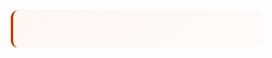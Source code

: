 <div class="calculation-step step-orange">
                            <div class="step-title"><!DOCTYPE html>
<html lang="en">
<head>
    <meta charset="UTF-8">
    <meta name="viewport" content="width=device-width, initial-scale=1.0">
    <title>Solar Energy Calculator</title>
    <script src="https://cdnjs.cloudflare.com/ajax/libs/PapaParse/5.4.1/papaparse.min.js"></script>
    <style>
        * {
            margin: 0;
            padding: 0;
            box-sizing: border-box;
        }
        
        :root {
            --primary-orange: #F87B45;
            --primary-orange-light: #FF9C6E;
            --primary-orange-dark: #E65A28;
            --secondary-blue: #2563eb;
            --success-green: #10b981;
            --background-light: #fef7f0;
            --background-white: #ffffff;
            --text-dark: #1f2937;
            --text-medium: #4b5563;
            --text-light: #6b7280;
            --border-light: #e5e7eb;
            --shadow-sm: 0 1px 2px 0 rgb(0 0 0 / 0.05);
            --shadow-md: 0 4px 6px -1px rgb(0 0 0 / 0.1), 0 2px 4px -2px rgb(0 0 0 / 0.1);
            --shadow-lg: 0 10px 15px -3px rgb(0 0 0 / 0.1), 0 4px 6px -4px rgb(0 0 0 / 0.1);
        }
        
        body {
            font-family: -apple-system, BlinkMacSystemFont, 'Segoe UI', Roboto, 'Helvetica Neue', Arial, sans-serif;
            background: linear-gradient(135deg, var(--background-light) 0%, #fff 100%);
            color: var(--text-dark);
            line-height: 1.6;
            min-height: 100vh;
        }
        
        .container {
            max-width: 1200px;
            margin: 0 auto;
            padding: 20px;
        }
        
        .header {
            background: linear-gradient(135deg, var(--primary-orange) 0%, var(--primary-orange-dark) 100%);
            border-radius: 16px;
            box-shadow: var(--shadow-lg);
            padding: 40px;
            margin-bottom: 30px;
            color: white;
            position: relative;
            overflow: hidden;
        }
        
        .header::before {
            content: '';
            position: absolute;
            top: -50%;
            right: -10%;
            width: 200px;
            height: 200px;
            background: rgba(255, 255, 255, 0.1);
            border-radius: 50%;
            filter: blur(40px);
        }
        
        .header::after {
            content: '';
            position: absolute;
            bottom: -30%;
            left: -5%;
            width: 150px;
            height: 150px;
            background: rgba(255, 255, 255, 0.1);
            border-radius: 50%;
            filter: blur(30px);
        }
        
        .header-content {
            position: relative;
            z-index: 1;
        }
        
        .header h1 {
            font-size: 2.5rem;
            font-weight: bold;
            margin-bottom: 12px;
            text-shadow: 0 2px 4px rgba(0, 0, 0, 0.1);
        }
        
        .header p {
            font-size: 1.125rem;
            opacity: 0.95;
            font-weight: 300;
        }
        
        .main-card {
            background: var(--background-white);
            border-radius: 16px;
            box-shadow: var(--shadow-lg);
            overflow: hidden;
            border: 1px solid rgba(248, 123, 69, 0.1);
        }
        
        .tabs {
            background: linear-gradient(90deg, #f8fafc 0%, #f1f5f9 100%);
            border-bottom: 2px solid var(--border-light);
            padding: 0 40px;
        }
        
        .tab-nav {
            display: flex;
            gap: 0;
        }
        
        .tab-button {
            padding: 20px 32px;
            background: none;
            border: none;
            font-size: 14px;
            font-weight: 600;
            cursor: pointer;
            border-bottom: 3px solid transparent;
            display: flex;
            align-items: center;
            gap: 12px;
            color: var(--text-medium);
            transition: all 0.3s ease;
            position: relative;
            border-radius: 8px 8px 0 0;
        }
        
        .tab-button:hover {
            color: var(--primary-orange);
            background: rgba(248, 123, 69, 0.05);
            transform: translateY(-2px);
        }
        
        .tab-button.active {
            color: var(--primary-orange);
            border-bottom-color: var(--primary-orange);
            background: var(--background-white);
            box-shadow: 0 -2px 8px rgba(248, 123, 69, 0.1);
        }
        
        .tab-content {
            padding: 40px;
            background: var(--background-white);
        }
        
        .tab-panel {
            display: none;
        }
        
        .tab-panel.active {
            display: block;
            animation: fadeIn 0.3s ease-in-out;
        }
        
        @keyframes fadeIn {
            from { opacity: 0; transform: translateY(10px); }
            to { opacity: 1; transform: translateY(0); }
        }
        
        .section {
            background: var(--background-white);
            border-radius: 12px;
            box-shadow: var(--shadow-md);
            padding: 32px;
            margin-bottom: 24px;
            border: 1px solid rgba(248, 123, 69, 0.1);
            transition: all 0.3s ease;
        }
        
        .section:hover {
            box-shadow: var(--shadow-lg);
            transform: translateY(-2px);
        }
        
        .section h3 {
            font-size: 1.25rem;
            font-weight: 700;
            margin-bottom: 20px;
            display: flex;
            align-items: center;
            gap: 12px;
            color: var(--text-dark);
        }
        
        .section h3 .icon {
            color: var(--primary-orange);
        }
        
        .grid {
            display: grid;
            gap: 20px;
        }
        
        .grid-2 {
            grid-template-columns: repeat(auto-fit, minmax(300px, 1fr));
        }
        
        .grid-3 {
            grid-template-columns: repeat(auto-fit, minmax(200px, 1fr));
        }
        
        .form-group {
            margin-bottom: 20px;
        }
        
        .form-label {
            display: block;
            font-size: 14px;
            font-weight: 600;
            margin-bottom: 8px;
            color: var(--text-dark);
        }
        
        .form-input, .form-select {
            width: 100%;
            padding: 14px 16px;
            border: 2px solid var(--border-light);
            border-radius: 8px;
            font-size: 14px;
            background: var(--background-white);
            transition: all 0.3s ease;
            font-weight: 500;
        }
        
        .form-input:focus, .form-select:focus {
            outline: none;
            border-color: var(--primary-orange);
            box-shadow: 0 0 0 4px rgba(248, 123, 69, 0.1);
            transform: translateY(-1px);
        }
        
        .form-input:disabled {
            background-color: #f9fafb;
            color: var(--text-light);
            border-color: #e5e7eb;
        }
        
        .file-input {
            display: block;
            width: 100%;
            font-size: 14px;
            color: var(--text-medium);
            padding: 16px;
            border: 2px dashed var(--primary-orange);
            border-radius: 12px;
            background: rgba(248, 123, 69, 0.02);
            transition: all 0.3s ease;
            cursor: pointer;
        }
        
        .file-input:hover {
            background: rgba(248, 123, 69, 0.05);
            border-color: var(--primary-orange-dark);
        }
        
        .rate-info {
            background: linear-gradient(135deg, rgba(248, 123, 69, 0.05) 0%, rgba(248, 123, 69, 0.02) 100%);
            padding: 20px;
            border-radius: 12px;
            margin-top: 16px;
            border: 1px solid rgba(248, 123, 69, 0.2);
        }
        
        .rate-info p {
            font-size: 14px;
            margin-bottom: 8px;
            color: var(--text-dark);
        }
        
        .rate-info p:last-child {
            font-size: 12px;
            color: var(--text-medium);
            margin-bottom: 0;
        }
        
        .btn {
            padding: 16px 32px;
            border: none;
            border-radius: 12px;
            font-size: 16px;
            font-weight: 600;
            cursor: pointer;
            display: inline-flex;
            align-items: center;
            gap: 12px;
            transition: all 0.3s ease;
            text-transform: uppercase;
            letter-spacing: 0.5px;
        }
        
        .btn-primary {
            background: linear-gradient(135deg, var(--primary-orange) 0%, var(--primary-orange-dark) 100%);
            color: white;
            box-shadow: var(--shadow-md);
        }
        
        .btn-primary:hover {
            background: linear-gradient(135deg, var(--primary-orange-dark) 0%, #d4461a 100%);
            box-shadow: var(--shadow-lg);
            transform: translateY(-2px);
        }
        
        .btn-primary:active {
            transform: translateY(0);
        }
        
        .btn-full {
            width: 100%;
            justify-content: center;
        }
        
        .calculation-step {
            padding: 24px;
            border-radius: 12px;
            margin-bottom: 20px;
            border-left: 4px solid;
            box-shadow: var(--shadow-sm);
            transition: all 0.3s ease;
        }
        
        .calculation-step:hover {
            box-shadow: var(--shadow-md);
            transform: translateX(4px);
        }
        
        .step-blue {
            background: linear-gradient(135deg, rgba(37, 99, 235, 0.05) 0%, rgba(37, 99, 235, 0.02) 100%);
            color: #1e40af;
            border-left-color: #2563eb;
        }
        
        .step-green {
            background: linear-gradient(135deg, rgba(16, 185, 129, 0.05) 0%, rgba(16, 185, 129, 0.02) 100%);
            color: #065f46;
            border-left-color: #10b981;
        }
        
        .step-orange {
            background: linear-gradient(135deg, rgba(248, 123, 69, 0.05) 0%, rgba(248, 123, 69, 0.02) 100%);
            color: #c2410c;
            border-left-color: var(--primary-orange);
        }
        
        .step-title {
            font-weight: 700;
            margin-bottom: 12px;
            font-size: 16px;
        }
        
        .step-list {
            font-size: 14px;
            list-style: none;
        }
        
        .step-list li {
            margin-bottom: 8px;
            padding-left: 20px;
            position: relative;
        }
        
        .step-list li:before {
            content: "●";
            font-weight: bold;
            position: absolute;
            left: 0;
            color: var(--primary-orange);
        }
        
        .results-grid {
            display: grid;
            grid-template-columns: 1fr 1fr;
            gap: 32px;
        }
        
        .result-item {
            display: flex;
            justify-content: space-between;
            align-items: center;
            padding: 12px 0;
            border-bottom: 1px solid rgba(248, 123, 69, 0.1);
        }
        
        .result-item:last-child {
            border-bottom: none;
        }
        
        .result-item.total {
            border-top: 2px solid var(--primary-orange);
            padding-top: 16px;
            font-weight: 700;
            background: rgba(248, 123, 69, 0.02);
            padding: 16px;
            border-radius: 8px;
            margin-top: 8px;
        }
        
        .result-value {
            font-weight: 600;
            font-size: 16px;
        }
        
        .result-value.positive {
            color: var(--success-green);
        }
        
        .result-value.large {
            font-size: 1.5rem;
            font-weight: 800;
            color: var(--primary-orange);
        }
        
        .environmental-grid {
            display: grid;
            grid-template-columns: 1fr 1fr;
            gap: 24px;
        }
        
        .env-card {
            text-align: center;
            padding: 32px 24px;
            border-radius: 16px;
            box-shadow: var(--shadow-md);
            transition: all 0.3s ease;
            border: 2px solid transparent;
        }
        
        .env-card:hover {
            transform: translateY(-4px);
            box-shadow: var(--shadow-lg);
        }
        
        .env-card.green {
            background: linear-gradient(135deg, rgba(16, 185, 129, 0.1) 0%, rgba(16, 185, 129, 0.05) 100%);
            border-color: rgba(16, 185, 129, 0.2);
        }
        
        .env-card.orange {
            background: linear-gradient(135deg, rgba(248, 123, 69, 0.1) 0%, rgba(248, 123, 69, 0.05) 100%);
            border-color: rgba(248, 123, 69, 0.2);
        }
        
        .env-value {
            font-size: 2.5rem;
            font-weight: 800;
            margin-bottom: 8px;
            line-height: 1;
        }
        
        .env-value.green {
            color: var(--success-green);
        }
        
        .env-value.orange {
            color: var(--primary-orange);
        }
        
        .env-label {
            font-size: 14px;
            font-weight: 600;
            text-transform: uppercase;
            letter-spacing: 0.5px;
        }
        
        .env-label.green {
            color: #065f46;
        }
        
        .env-label.orange {
            color: #c2410c;
        }
        
        .success-message {
            color: var(--success-green);
            font-size: 14px;
            margin-bottom: 12px;
            font-weight: 600;
            display: flex;
            align-items: center;
            gap: 8px;
        }
        
        .success-message:before {
            content: "✓";
            background: var(--success-green);
            color: white;
            border-radius: 50%;
            width: 20px;
            height: 20px;
            display: flex;
            align-items: center;
            justify-content: center;
            font-size: 12px;
            font-weight: bold;
        }
        
        .table-container {
            overflow-x: auto;
            margin-top: 20px;
            border-radius: 12px;
            box-shadow: var(--shadow-sm);
        }
        
        .data-table {
            width: 100%;
            font-size: 12px;
            border-collapse: collapse;
            background: var(--background-white);
        }
        
        .data-table th,
        .data-table td {
            padding: 12px 16px;
            text-align: left;
            border-bottom: 1px solid var(--border-light);
        }
        
        .data-table th {
            background: linear-gradient(90deg, var(--primary-orange) 0%, var(--primary-orange-light) 100%);
            color: white;
            font-weight: 700;
            text-transform: uppercase;
            letter-spacing: 0.5px;
            font-size: 11px;
        }
        
        .data-table tr:hover {
            background: rgba(248, 123, 69, 0.02);
        }
        
        .icon {
            width: 20px;
            height: 20px;
            stroke: currentColor;
            fill: none;
            stroke-width: 2;
        }
        
        .loading-spinner {
            display: inline-block;
            width: 20px;
            height: 20px;
            border: 2px solid rgba(255, 255, 255, 0.3);
            border-radius: 50%;
            border-top-color: white;
            animation: spin 1s ease-in-out infinite;
        }
        
        @keyframes spin {
            to { transform: rotate(360deg); }
        }
        
        @media (max-width: 768px) {
            .container {
                padding: 15px;
            }
            
            .header {
                padding: 30px 24px;
                margin-bottom: 20px;
            }
            
            .header h1 {
                font-size: 2rem;
            }
            
            .tab-content {
                padding: 24px;
            }
            
            .section {
                padding: 24px;
            }
            
            .results-grid,
            .environmental-grid {
                grid-template-columns: 1fr;
                gap: 20px;
            }
            
            .tab-nav {
                gap: 0;
            }
            
            .tab-button {
                padding: 16px 20px;
                font-size: 13px;
            }
            
            .env-value {
                font-size: 2rem;
            }
        }
    </style>
</head>
<body>
    <div class="container">
        <div class="header">
            <div class="header-content">
                <h1>Solar Energy Calculator</h1>
                <p>Calculate solar energy savings based on consumption data and utility rates</p>
            </div>
        </div>

        <div class="main-card">
            <div class="tabs">
                <div class="tab-nav">
                    <button class="tab-button active" data-tab="input">
                        <svg class="icon" viewBox="0 0 24 24"><path d="M10.29 3.86L1.82 18a2 2 0 0 0 1.71 3h16.94a2 2 0 0 0 1.71-3L13.71 3.86a2 2 0 0 0-3.42 0z"></path><line x1="12" y1="9" x2="12" y2="13"></line><line x1="12" y1="17" x2="12.01" y2="17"></line></svg>
                        Data Input
                    </button>
                    <button class="tab-button" data-tab="calculator">
                        <svg class="icon" viewBox="0 0 24 24"><rect x="4" y="4" width="16" height="16" rx="2" ry="2"></rect><rect x="9" y="9" width="6" height="6"></rect><line x1="9" y1="1" x2="9" y2="4"></line><line x1="15" y1="1" x2="15" y2="4"></line><line x1="9" y1="20" x2="9" y2="23"></line><line x1="15" y1="20" x2="15" y2="23"></line><line x1="20" y1="9" x2="23" y2="9"></line><line x1="20" y1="14" x2="23" y2="14"></line><line x1="1" y1="9" x2="4" y2="9"></line><line x1="1" y1="14" x2="4" y2="14"></line></svg>
                        Calculator
                    </button>
                    <button class="tab-button" data-tab="results">
                        <svg class="icon" viewBox="0 0 24 24"><path d="M14 2H6a2 2 0 0 0-2 2v16a2 2 0 0 0 2 2h12a2 2 0 0 0 2-2V8z"></path><polyline points="14,2 14,8 20,8"></polyline><line x1="16" y1="13" x2="8" y2="13"></line><line x1="16" y1="17" x2="8" y2="17"></line><polyline points="10,9 9,9 8,9"></polyline></svg>
                        Results
                    </button>
                </div>
            </div>

            <div class="tab-content">
                <!-- Data Input Tab -->
                <div class="tab-panel active" id="input">
                    <div class="section">
                        <h3>
                            <svg class="icon" viewBox="0 0 24 24"><path d="M21 15v4a2 2 0 0 1-2 2H5a2 2 0 0 1-2-2v-4"></path><polyline points="7,10 12,15 17,10"></polyline><line x1="12" y1="15" x2="12" y2="3"></line></svg>
                            CSV Data Upload
                        </h3>
                        <input type="file" id="csvFile" accept=".csv" class="file-input">
                        <div id="csvPreview"></div>
                    </div>

                    <div class="section">
                        <h3>
                            <svg class="icon" viewBox="0 0 24 24"><line x1="12" y1="1" x2="12" y2="23"></line><path d="M17 5H9.5a3.5 3.5 0 0 0 0 7h5a3.5 3.5 0 0 1 0 7H6"></path></svg>
                            Rate Schedule Selection
                        </h3>
                        
                        <div class="form-group">
                            <label class="form-label">Select Utility Rate Schedule</label>
                            <select id="rateSchedule" class="form-select">
                                <option value="PG&E E-TOU-C-NEM2">PG&E - E-TOU-C-NEM2 (Time of Use - Rate C)</option>
                                <option value="PG&E E-TOU-C-NEM2 + CCA V2">PG&E - E-TOU-C-NEM2 + CCA V2 (Rate C with CCA)</option>
                                <option value="PG&E E-TOU-D-NEM2" selected>PG&E - E-TOU-D-NEM2 (Time of Use - Rate D)</option>
                                <option value="PG&E E-TOU-D-NEM2 + CCA">PG&E - E-TOU-D-NEM2 + CCA (Rate D with CCA)</option>
                                <option value="SCE TOU-D-4-9PM-NEM2">SCE - TOU-D-4-9PM-NEM2 (Time of Use - 4-9PM Peak)</option>
                                <option value="SCE TOU-D-5-8PM-NEM2">SCE - TOU-D-5-8PM-NEM2 (Time of Use - 5-8PM Peak)</option>
                                <option value="Custom Rate">Custom Rate Structure</option>
                            </select>-NEM2">PG&E - E-TOU-C-NEM2 (Time of Use - Rate C)</option>
                                <option value="PG&E E-TOU-D-NEM2" selected>PG&E - E-TOU-D-NEM2 (Time of Use - Rate D)</option>
                                <option value="SCE TOU-D-4-9PM-NEM2">SCE - TOU-D-4-9PM (Time of Use - Residential)</option>
                                <option value="Custom Rate">Custom Rate Structure</option>
                            </select>
                            
                            <div id="rateInfo" class="rate-info">
                                <p id="rateName"><strong>PG&E E-TOU-D-NEM2 (Time of Use - Rate D)</strong></p>
                                <p id="rateDescription">Standard residential TOU rate with shorter peak window</p>
                                <p id="rateStructure">On-Peak: 5pm-8pm Weekdays | Off-Peak: All other hours</p>
                            </div>
                        </div>

                        <div class="grid grid-2" id="rateInputs">
                            <div class="form-group">
                                <label class="form-label">On-Peak Rate ($/kWh)</label>
                                <input type="number" id="onPeakRate" step="0.0001" value="0.48189" class="form-input">
                            </div>
                            <div class="form-group">
                                <label class="form-label">Off-Peak Rate ($/kWh)</label>
                                <input type="number" id="offPeakRate" step="0.0001" value="0.44328" class="form-input">
                            </div>
                            <div class="form-group">
                                <label class="form-label">Baseline Credit ($/kWh)</label>
                                <input type="number" id="baselineCredit" step="0.00001" value="0.10301" class="form-input">
                            </div>
                            <div class="form-group">
                                <label class="form-label">Solar Discount (%)</label>
                                <input type="number" id="solarDiscount" step="0.001" value="7.5" class="form-input">
                            </div>
                        </div>
                    </div>

                    <div class="section">
                        <h3>
                            <svg class="icon" viewBox="0 0 24 24"><polygon points="13 2 3 14 12 14 11 22 21 10 12 10 13 2"></polygon></svg>
                            Consumption Data
                        </h3>
                        <div class="grid grid-3">
                            <div class="form-group">
                                <label class="form-label">On-Peak Usage (kWh)</label>
                                <input type="number" id="onPeakUsage" step="0.001" value="6.333" class="form-input">
                            </div>
                            <div class="form-group">
                                <label class="form-label">Off-Peak Usage (kWh)</label>
                                <input type="number" id="offPeakUsage" step="0.001" value="126.074" class="form-input">
                            </div>
                            <div class="form-group">
                                <label class="form-label">Baseline Credit (kWh)</label>
                                <input type="number" id="baselineCreditUsage" step="0.001" value="132.407" class="form-input">
                            </div>
                        </div>
                    </div>

                    <div class="section">
                        <h3>
                            <svg class="icon" viewBox="0 0 24 24"><path d="M16 21v-2a4 4 0 0 0-4-4H5a4 4 0 0 0-4 4v2"></path><circle cx="8.5" cy="7" r="4"></circle><path d="M20 8v6"></path><path d="M23 11h-6"></path></svg>
                            Customer Information
                        </h3>
                        <div class="form-group">
                            <label class="form-label">CARE Program Eligibility</label>
                            <select id="careStatus" class="form-select">
                                <option value="false">Not on CARE Program</option>
                                <option value="true">CARE Program Customer</option>
                            </select>
                            <div id="careInfo" class="rate-info" style="display: none;">
                                <p id="careDiscount"><strong>CARE Discount Applied</strong></p>
                                <p id="careDescription">CARE customers receive significant discounts on their electricity bills</p>
                                <p id="careDiscountRate">Discount rate varies by utility: PG&E (34.96%), SCE (32.5%)</p>
                            </div>
                        </div>
                    </div>
                </div>

                <!-- Calculator Tab -->
                <div class="tab-panel" id="calculator">
                    <div class="section">
                        <h3>
                            <svg class="icon" viewBox="0 0 24 24"><rect x="4" y="4" width="16" height="16" rx="2" ry="2"></rect><rect x="9" y="9" width="6" height="6"></rect><line x1="9" y1="1" x2="9" y2="4"></line><line x1="15" y1="1" x2="15" y2="4"></line><line x1="9" y1="20" x2="9" y2="23"></line><line x1="15" y1="20" x2="15" y2="23"></line><line x1="20" y1="9" x2="23" y2="9"></line><line x1="20" y1="14" x2="23" y2="14"></line><line x1="1" y1="9" x2="4" y2="9"></line><line x1="1" y1="14" x2="4" y2="14"></line></svg>
                            Calculation Steps
                        </h3>
                        
                        <div class="calculation-step step-blue">
                            <div class="step-title">Step 1: Solar Energy Avoided Cost</div>
                            <ul class="step-list" id="step1Details">
                                <li>On-Peak Usage × On-Peak Rate = 6.333 × $0.48189</li>
                                <li>Off-Peak Usage × Off-Peak Rate = 126.074 × $0.44328</li>
                                <li>Baseline Credit × Credit Rate = 132.407 × $0.10301</li>
                                <li>Subtotal = Sum of above calculations</li>
                            </ul>
                        </div>
                        
                        <div class="calculation-step step-green">
                            <div class="step-title">Step 2: Apply Discounts</div>
                            <ul class="step-list" id="step2Details">
                                <li>Solar Discount = Subtotal × 7.5%</li>
                                <li>Final Amount = Subtotal - Solar Discount</li>
                            </ul>
                        </div>
                        
                        <button id="calculateBtn" class="btn btn-primary btn-full">
                            Calculate Solar Savings
                        </button>
                    </div>
                </div>

                <!-- Results Tab -->
                <div class="tab-panel" id="results">
                    <div id="resultsContent">
                        <div class="section">
                            <p style="text-align: center; color: #6b7280;">No calculations available. Please run the calculator first.</p>
                        </div>
                    </div>
                </div>
            </div>
        </div>
    </div>

    <script>
        // Rate schedules data extracted from Excel files - All 6 rate schedules
        const predefinedRates = {
            'PG&E E-TOU-C-NEM2': {
                name: 'PG&E E-TOU-C-NEM2 (Time of Use - Rate C)',
                utility: 'PG&E',
                onPeakRate: 0.50085,
                offPeakRate: 0.47085,
                baselineCredit: 0.10301,
                solarDiscount: 7.5,
                timeStructure: 'On-Peak: 4pm-9pm Weekdays | Off-Peak: All other hours',
                description: 'Standard residential TOU rate C without CCA'
            },
            'PG&E E-TOU-C-NEM2 + CCA V2': {
                name: 'PG&E E-TOU-C-NEM2 + CCA V2 (Time of Use - Rate C with CCA)',
                utility: 'PG&E',
                onPeakRate: 0.49313,
                offPeakRate: 0.46313,
                baselineCredit: 0.10135,
                solarDiscount: 7.5,
                timeStructure: 'On-Peak: 4pm-9pm Weekdays | Off-Peak: All other hours',
                description: 'Residential TOU rate C with Community Choice Aggregation'
            },
            'PG&E E-TOU-D-NEM2': {
                name: 'PG&E E-TOU-D-NEM2 (Time of Use - Rate D)',
                utility: 'PG&E',
                onPeakRate: 0.48189,
                offPeakRate: 0.44328,
                baselineCredit: 0.10301,
                solarDiscount: 7.5,
                timeStructure: 'On-Peak: 5pm-8pm Weekdays | Off-Peak: All other hours',
                description: 'Standard residential TOU rate D without CCA'
            },
            'PG&E E-TOU-D-NEM2 + CCA': {
                name: 'PG&E E-TOU-D-NEM2 + CCA (Time of Use - Rate D with CCA)',
                utility: 'PG&E',
                onPeakRate: 0.47417,
                offPeakRate: 0.43556,
                baselineCredit: 0.10135,
                solarDiscount: 7.5,
                timeStructure: 'On-Peak: 5pm-8pm Weekdays | Off-Peak: All other hours',
                description: 'Residential TOU rate D with Community Choice Aggregation'
            },
            'SCE TOU-D-4-9PM-NEM2': {
                name: 'SCE TOU-D-4-9PM-NEM2 (Time of Use - Residential)',
                utility: 'SCE',
                midPeakRate: 0.48241,
                offPeakRate: 0.32487,
                superOffPeakRate: 0.28820,
                baselineCredit: 0.09444,
                solarDiscount: 7.5,
                timeStructure: 'Mid-Peak: 4pm-9pm | Off-Peak: 9pm-8am | Super Off-Peak: 8am-4pm',
                description: 'Three-tier time-of-use rate with 4-9pm peak'
            },
            'SCE TOU-D-5-8PM-NEM2': {
                name: 'SCE TOU-D-5-8PM-NEM2 (Time of Use - Residential)',
                utility: 'SCE',
                onPeakRate: 0.46000,
                offPeakRate: 0.31000,
                baselineCredit: 0.09444,
                solarDiscount: 7.5,
                timeStructure: 'On-Peak: 5pm-8pm | Off-Peak: All other hours',
                description: 'Two-tier time-of-use rate with 5-8pm peak'
            },
            'Custom Rate': {
                name: 'Custom Rate Structure',
                utility: 'Custom',
                onPeakRate: 0.45,
                offPeakRate: 0.35,
                baselineCredit: 0.08,
                solarDiscount: 7.5,
                timeStructure: 'User Defined',
                description: 'Manually configurable rate structure'
            }
        };

        // CARE program data
        const CARE_DISCOUNTS = {
            'PG&E': 0.34964,  // 34.964% discount
            'SCE': 0.325       // 32.5% discount
        };

        // Global state
        let csvData = [];
        let calculations = {};
        let currentRates = predefinedRates['PG&E E-TOU-D-NEM2'];
        let isCareCustomer = false;

        // Initialize the application
        function init() {
            setupEventListeners();
            updateRateDisplay();
            // Update CARE status if specified in CSV
            if (row.is_care !== undefined) {
                const careStatusEl = document.getElementById('careStatus');
                if (careStatusEl) {
                    careStatusEl.value = row.is_care.toString();
                    handleCareStatusChange();
                }
            }
            
            updateCalculationSteps();
        }

        // Setup event listeners
        function setupEventListeners() {
            // Tab navigation
            document.querySelectorAll('.tab-button').forEach(button => {
                button.addEventListener('click', () => switchTab(button.dataset.tab));
            });

            // CSV file upload
            document.getElementById('csvFile').addEventListener('change', handleFileUpload);

            // Rate schedule change
            document.getElementById('rateSchedule').addEventListener('change', handleRateScheduleChange);

            // Rate input changes
            const rateInputIds = ['onPeakRate', 'offPeakRate', 'baselineCredit', 'solarDiscount'];
            rateInputIds.forEach(id => {
                const element = document.getElementById(id);
                if (element) {
                    element.addEventListener('input', updateCalculationSteps);
                }
            });

            // CARE status change
            document.getElementById('careStatus').addEventListener('change', handleCareStatusChange);

            // Usage input changes
            const usageInputIds = ['onPeakUsage', 'offPeakUsage', 'baselineCreditUsage'];
            usageInputIds.forEach(id => {
                const element = document.getElementById(id);
                if (element) {
                    element.addEventListener('input', updateCalculationSteps);
                }
            });

            // Calculate button
            document.getElementById('calculateBtn').addEventListener('click', calculateSolarSavings);
        }

        // Switch between tabs
        function switchTab(tabId) {
            // Update tab buttons
            document.querySelectorAll('.tab-button').forEach(btn => btn.classList.remove('active'));
            document.querySelector(`[data-tab="${tabId}"]`).classList.add('active');

            // Update tab panels
            document.querySelectorAll('.tab-panel').forEach(panel => panel.classList.remove('active'));
            document.getElementById(tabId).classList.add('active');
        }

        // Handle CSV file upload
        function handleFileUpload(event) {
            const file = event.target.files[0];
            if (!file || file.type !== 'text/csv') return;

            const reader = new FileReader();
            reader.onload = (e) => {
                const text = e.target.result;
                const parsed = Papa.parse(text, {
                    header: true,
                    dynamicTyping: true,
                    skipEmptyLines: true
                });
                
                csvData = parsed.data;
                displayCSVPreview();
                
                // Auto-populate with first row if available
                if (csvData.length > 0) {
                    populateFromCSVRow(csvData[0]);
                }
            };
            reader.readAsText(file);
        }

        // Populate inputs from CSV row
        function populateFromCSVRow(row) {
            // Map CSV fields to input elements
            const onPeakUsageEl = document.getElementById('onPeakUsage');
            const offPeakUsageEl = document.getElementById('offPeakUsage');
            const baselineCreditUsageEl = document.getElementById('baselineCreditUsage');
            
            if (onPeakUsageEl && row.on_peak_usage !== undefined) {
                onPeakUsageEl.value = row.on_peak_usage;
            }
            if (offPeakUsageEl && row.off_peak_usage !== undefined) {
                offPeakUsageEl.value = row.off_peak_usage;
            }
            if (baselineCreditUsageEl && row.baseline_credit !== undefined) {
                baselineCreditUsageEl.value = row.baseline_credit;
            }
            
            // Update rate schedule if specified in CSV
            if (row.tariff_code && row.utility) {
                const rateScheduleEl = document.getElementById('rateSchedule');
                if (rateScheduleEl) {
                    // Map tariff codes to our rate schedule keys
                    const tariffMap = {
                        'E-TOU-C-NEM2': 'PG&E E-TOU-C-NEM2',
                        'E-TOU-C-NEM2 + CCA V2': 'PG&E E-TOU-C-NEM2 + CCA V2',
                        'E-TOU-D-NEM2': 'PG&E E-TOU-D-NEM2',
                        'E-TOU-D-NEM2 + CCA': 'PG&E E-TOU-D-NEM2 + CCA',
                        'TOU-D-4-9PM-NEM2': 'SCE TOU-D-4-9PM-NEM2',
                        'TOU-D-5-8PM-NEM2': 'SCE TOU-D-5-8PM-NEM2'
                    };
                    
                    const mappedKey = tariffMap[row.tariff_code];
                    if (mappedKey && predefinedRates[mappedKey]) {
                        rateScheduleEl.value = mappedKey;
                        handleRateScheduleChange();
                    }
                }
            }
            
            updateCalculationSteps();
        }

        // Display CSV preview
        function displayCSVPreview() {
            if (csvData.length === 0) return;

            const preview = `
                <div class="success-message">CSV loaded with ${csvData.length} rows</div>
                <div class="table-container">
                    <table class="data-table">
                        <thead>
                            <tr>
                                ${Object.keys(csvData[0]).map(header => `<th>${header}</th>`).join('')}
                            </tr>
                        </thead>
                        <tbody>
                            ${csvData.slice(0, 3).map(row => `
                                <tr>
                                    ${Object.values(row).map(value => `<td>${value || ''}</td>`).join('')}
                                </tr>
                            `).join('')}
                        </tbody>
                    </table>
                </div>
            `;
            document.getElementById('csvPreview').innerHTML = preview;
        }

        // Handle rate schedule change
        function handleRateScheduleChange() {
            const selectedKey = document.getElementById('rateSchedule').value;
            currentRates = predefinedRates[selectedKey];
            updateRateDisplay();
            updateRateInputs();
            updateCalculationSteps();
        }

        // Handle CARE status change
        function handleCareStatusChange() {
            const careStatus = document.getElementById('careStatus').value === 'true';
            const careInfo = document.getElementById('careInfo');
            
            isCareCustomer = careStatus;
            
            if (careStatus) {
                careInfo.style.display = 'block';
                const utility = currentRates.utility;
                const discountRate = CARE_DISCOUNTS[utility] * 100;
                document.getElementById('careDiscountRate').textContent = 
                    `Current discount: ${utility} customers receive ${discountRate.toFixed(2)}% discount`;
            } else {
                careInfo.style.display = 'none';
            }
            
            updateCalculationSteps();
        }

        // Update rate display information
        function updateRateDisplay() {
            document.getElementById('rateName').innerHTML = `<strong>${currentRates.name}</strong>`;
            document.getElementById('rateDescription').textContent = currentRates.description;
            document.getElementById('rateStructure').textContent = currentRates.timeStructure;
        }

        // Update rate input fields
        function updateRateInputs() {
            const isCustom = document.getElementById('rateSchedule').value === 'Custom Rate';
            const isThreeTier = currentRates.midPeakRate !== undefined;
            const rateInputsEl = document.getElementById('rateInputs');

            // Clear and rebuild rate inputs
            rateInputsEl.innerHTML = '';

            if (isThreeTier) {
                rateInputsEl.innerHTML = `
                    <div class="form-group">
                        <label class="form-label">Mid-Peak Rate ($/kWh)</label>
                        <input type="number" id="midPeakRate" step="0.0001" value="${currentRates.midPeakRate}" class="form-input" ${!isCustom ? 'disabled' : ''}>
                    </div>
                    <div class="form-group">
                        <label class="form-label">Off-Peak Rate ($/kWh)</label>
                        <input type="number" id="offPeakRate" step="0.0001" value="${currentRates.offPeakRate}" class="form-input" ${!isCustom ? 'disabled' : ''}>
                    </div>
                    <div class="form-group">
                        <label class="form-label">Super Off-Peak Rate ($/kWh)</label>
                        <input type="number" id="superOffPeakRate" step="0.0001" value="${currentRates.superOffPeakRate}" class="form-input" ${!isCustom ? 'disabled' : ''}>
                    </div>
                `;
            } else {
                rateInputsEl.innerHTML = `
                    <div class="form-group">
                        <label class="form-label">On-Peak Rate ($/kWh)</label>
                        <input type="number" id="onPeakRate" step="0.0001" value="${currentRates.onPeakRate}" class="form-input" ${!isCustom ? 'disabled' : ''}>
                    </div>
                    <div class="form-group">
                        <label class="form-label">Off-Peak Rate ($/kWh)</label>
                        <input type="number" id="offPeakRate" step="0.0001" value="${currentRates.offPeakRate}" class="form-input" ${!isCustom ? 'disabled' : ''}>
                    </div>
                `;
            }

            rateInputsEl.innerHTML += `
                <div class="form-group">
                    <label class="form-label">Baseline Credit ($/kWh)</label>
                    <input type="number" id="baselineCredit" step="0.00001" value="${currentRates.baselineCredit}" class="form-input" ${!isCustom ? 'disabled' : ''}>
                </div>
                <div class="form-group">
                    <label class="form-label">Solar Discount (%)</label>
                    <input type="number" id="solarDiscount" step="0.1" value="${currentRates.solarDiscount}" class="form-input" ${!isCustom ? 'disabled' : ''}>
                </div>
            `;

            // Re-attach event listeners for new inputs
            setupRateInputListeners();
        }

        // Setup event listeners for rate inputs
        function setupRateInputListeners() {
            const rateInputs = document.getElementById('rateInputs').querySelectorAll('input');
            rateInputs.forEach(input => {
                input.addEventListener('input', updateCalculationSteps);
            });
        }

        // Update calculation steps display
        function updateCalculationSteps() {
            const rates = getCurrentRates();
            const usage = getCurrentUsage();
            const isThreeTier = rates.midPeakRate !== undefined;

            let step1Html = '';
            if (isThreeTier) {
                step1Html = `
                    <li>Mid-Peak Usage × Mid-Peak Rate = ${usage.midPeak || usage.onPeak} × ${rates.midPeakRate}</li>
                    <li>Off-Peak Usage × Off-Peak Rate = ${usage.offPeak} × ${rates.offPeak}</li>
                    <li>Super Off-Peak Usage × Super Off-Peak Rate = ${usage.superOffPeak || 0} × ${rates.superOffPeak}</li>
                    <li>Baseline Credit × Credit Rate = ${usage.baselineCredit} × ${rates.baselineCredit}</li>
                    <li>Subtotal = Sum of above calculations</li>
                `;
            } else {
                step1Html = `
                    <li>On-Peak Usage × On-Peak Rate = ${usage.onPeak} × ${rates.onPeak}</li>
                    <li>Off-Peak Usage × Off-Peak Rate = ${usage.offPeak} × ${rates.offPeak}</li>
                    <li>Baseline Credit × Credit Rate = ${usage.baselineCredit} × ${rates.baselineCredit}</li>
                    <li>Subtotal = Sum of above calculations</li>
                `;
            }

            const step1El = document.getElementById('step1Details');
            const step2El = document.getElementById('step2Details');
            
            if (step1El) {
                step1El.innerHTML = step1Html;
            }
            
            if (step2El) {
                step2El.innerHTML = `
                    <li>Solar Discount = Subtotal × ${rates.solarDiscount}%</li>
                    <li>Final Amount = Subtotal - Solar Discount</li>
                `;
            }
        }

        // Get current rates from inputs
        function getCurrentRates() {
            const midPeakInput = document.getElementById('midPeakRate');
            const onPeakInput = document.getElementById('onPeakRate');
            const offPeakInput = document.getElementById('offPeakRate');
            const superOffPeakInput = document.getElementById('superOffPeakRate');
            const baselineCreditInput = document.getElementById('baselineCredit');
            const solarDiscountInput = document.getElementById('solarDiscount');

            return {
                midPeakRate: midPeakInput ? parseFloat(midPeakInput.value) : undefined,
                onPeak: onPeakInput ? parseFloat(onPeakInput.value) : undefined,
                offPeak: parseFloat(offPeakInput?.value || 0),
                superOffPeak: superOffPeakInput ? parseFloat(superOffPeakInput.value) : undefined,
                baselineCredit: parseFloat(baselineCreditInput?.value || 0),
                solarDiscount: parseFloat(solarDiscountInput?.value || 0)
            };
        }

        // Get current usage from inputs
        function getCurrentUsage() {
            const onPeakUsageEl = document.getElementById('onPeakUsage');
            const offPeakUsageEl = document.getElementById('offPeakUsage');
            const baselineCreditUsageEl = document.getElementById('baselineCreditUsage');
            
            const usage = {
                onPeak: parseFloat(onPeakUsageEl?.value || 0),
                offPeak: parseFloat(offPeakUsageEl?.value || 0),
                baselineCredit: parseFloat(baselineCreditUsageEl?.value || 0),
                superOffPeak: 0 // Default to 0, can be modified for three-tier rates
            };
            
            // For three-tier rates, map on-peak to mid-peak
            if (currentRates.midPeakRate !== undefined) {
                usage.midPeak = usage.onPeak;
                usage.onPeak = 0; // Set to 0 for three-tier rates
            }
            
            return usage;
        }

        // Calculate solar savings
        function calculateSolarSavings() {
            const rates = getCurrentRates();
            const usage = getCurrentUsage();
            const isThreeTier = rates.midPeakRate !== undefined;

            let energyCosts = {};
            let totalEnergyCost = 0;

            if (isThreeTier) {
                energyCosts.midPeakCost = usage.midPeak * rates.midPeakRate;
                energyCosts.offPeakCost = usage.offPeak * rates.offPeak;
                energyCosts.superOffPeakCost = usage.superOffPeak * (rates.superOffPeak || 0);
                totalEnergyCost = energyCosts.midPeakCost + energyCosts.offPeakCost + energyCosts.superOffPeakCost;
            } else {
                energyCosts.onPeakCost = usage.onPeak * rates.onPeak;
                energyCosts.offPeakCost = usage.offPeak * rates.offPeak;
                totalEnergyCost = energyCosts.onPeakCost + energyCosts.offPeakCost;
            }

            const baselineCreditAmount = usage.baselineCredit * rates.baselineCredit;
            const subtotal = totalEnergyCost - baselineCreditAmount;
            
            let careDiscountAmount = 0;
            let afterCareDiscount = subtotal;
            
            // Apply CARE discount if customer is on CARE program
            if (isCareCustomer) {
                const careDiscountRate = CARE_DISCOUNTS[currentRates.utility] || 0;
                careDiscountAmount = subtotal * careDiscountRate;
                afterCareDiscount = subtotal - careDiscountAmount;
            }
            
            const solarDiscountAmount = afterCareDiscount * (rates.solarDiscount / 100);
            const finalAmount = afterCareDiscount - solarDiscountAmount;
            
            const totalKwh = usage.onPeak + usage.offPeak + usage.superOffPeak;
            const avgRatePerKwh = totalKwh > 0 ? finalAmount / totalKwh : 0;
            const co2Saved = totalKwh * 0.284; // kg CO2 per kWh
            const milesEquivalent = co2Saved * 2.5; // miles of driving equivalent

            calculations = {
                ...energyCosts,
                baselineCreditAmount: baselineCreditAmount,
                subtotal: subtotal,
                careDiscountAmount: careDiscountAmount,
                afterCareDiscount: afterCareDiscount,
                solarDiscountAmount: solarDiscountAmount,
                finalAmount: finalAmount,
                totalKwh: totalKwh,
                avgRatePerKwh: avgRatePerKwh,
                co2Saved: co2Saved,
                milesEquivalent: milesEquivalent,
                isThreeTier: isThreeTier,
                isCareCustomer: isCareCustomer
            };

            displayResults();
            switchTab('results');
        }

        // Display calculation results
        function displayResults() {
            const isThreeTier = calculations.isThreeTier;
            
            const costBreakdown = isThreeTier ? `
                <div class="result-item">
                    <span>Mid-Peak Cost:</span>
                    <span class="result-value">${calculations.midPeakCost?.toFixed(2) || '0.00'}</span>
                </div>
                <div class="result-item">
                    <span>Off-Peak Cost:</span>
                    <span class="result-value">${calculations.offPeakCost?.toFixed(2) || '0.00'}</span>
                </div>
                <div class="result-item">
                    <span>Super Off-Peak Cost:</span>
                    <span class="result-value">${calculations.superOffPeakCost?.toFixed(2) || '0.00'}</span>
                </div>
            ` : `
                <div class="result-item">
                    <span>On-Peak Cost:</span>
                    <span class="result-value">${calculations.onPeakCost?.toFixed(2) || '0.00'}</span>
                </div>
                <div class="result-item">
                    <span>Off-Peak Cost:</span>
                    <span class="result-value">${calculations.offPeakCost?.toFixed(2) || '0.00'}</span>
                </div>
            `;

            document.getElementById('resultsContent').innerHTML = `
                <div class="section">
                    <h3>
                        <svg class="icon" viewBox="0 0 24 24"><path d="M14 2H6a2 2 0 0 0-2 2v16a2 2 0 0 0 2 2h12a2 2 0 0 0 2-2V8z"></path><polyline points="14,2 14,8 20,8"></polyline><line x1="16" y1="13" x2="8" y2="13"></line><line x1="16" y1="17" x2="8" y2="17"></line><polyline points="10,9 9,9 8,9"></polyline></svg>
                        Solar Energy Calculation Results
                    </h3>
                    <div class="results-grid">
                        <div>
                            ${costBreakdown}
                            <div class="result-item">
                                <span>Baseline Credit:</span>
                                <span class="result-value positive">-${calculations.baselineCreditAmount?.toFixed(2) || '0.00'}</span>
                            </div>
                            <div class="result-item total">
                                <span>Subtotal:</span>
                                <span class="result-value">${calculations.subtotal?.toFixed(2) || '0.00'}</span>
                            </div>
                        </div>
                        
                        <div>
                            <div class="result-item">
                                <span>Solar Discount:</span>
                                <span class="result-value positive">-${calculations.solarDiscountAmount?.toFixed(2) || '0.00'}</span>
                            </div>
                            <div class="result-item total">
                                <span><strong>Final Amount:</strong></span>
                                <span class="result-value large">${calculations.finalAmount?.toFixed(2) || '0.00'}</span>
                            </div>
                            <div class="result-item">
                                <span>Total kWh:</span>
                                <span class="result-value">${calculations.totalKwh?.toFixed(3) || '0.000'}</span>
                            </div>
                            <div class="result-item">
                                <span>Avg Rate/kWh:</span>
                                <span class="result-value">${calculations.avgRatePerKwh?.toFixed(4) || '0.0000'}</span>
                        </div>
                    </div>

                <h3>
                    <svg class="icon" viewBox="0 0 24 24"><path d="M7 14l3-3 3 3 5-5"></path></svg>
                    Environmental Impact
                </h3>
                <div class="environmental-grid">
                    <div class="env-card green">
                        <div class="env-value green">${calculations.co2Saved?.toFixed(1) || '0.0'} kg</div>
                        <div class="env-label green">CO₂ Emissions Saved</div>
                    </div>
                    <div class="env-card orange">
                        <div class="env-value orange">${calculations.milesEquivalent?.toFixed(0) || '0'}</div>
                        <div class="env-label orange">Miles of Driving Equivalent</div>
                    </div>
                </div>
            `;
        }

        // Initialize the application when the page loads
        document.addEventListener('DOMContentLoaded', init);
    </script>
</body>
</html>
